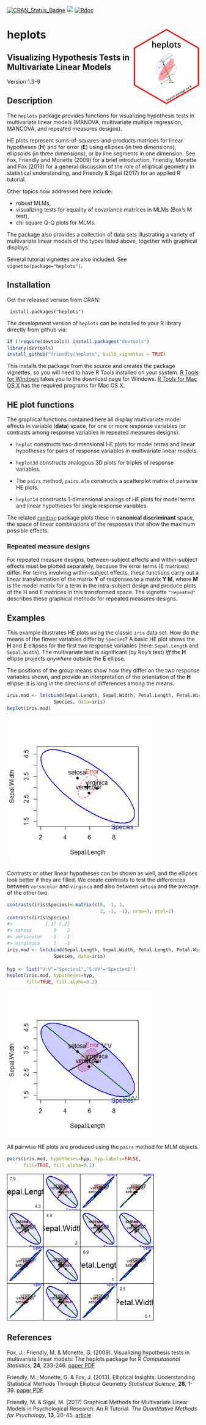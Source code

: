 
<!-- README.md is generated from README.Rmd. Please edit that file and knit again -->

[![CRAN_Status_Badge](http://www.r-pkg.org/badges/version/heplots)](http://cran.r-project.org/package=heplots)
[![](http://cranlogs.r-pkg.org/badges/grand-total/heplots)](https://cran.r-project.org/package=heplots)
[![Rdoc](http://www.rdocumentation.org/badges/version/heplots)](http://www.rdocumentation.org/packages/heplots)

# heplots <img src="man/figures/heplots-logo.png" align="right" height="200" />

## **Visualizing Hypothesis Tests in Multivariate Linear Models**

Version 1.3-9

## Description

The `heplots` package provides functions for visualizing hypothesis
tests in multivariate linear models (MANOVA, multivariate multiple
regression, MANCOVA, and repeated measures designs).

HE plots represent sums-of-squares-and-products matrices for linear
hypotheses (**H**) and for error (**E**) using ellipses (in two
dimensions), ellipsoids (in three dimensions), or by line segments in
one dimension. See Fox, Friendly and Monette (2009) for a brief
introduction, Friendly, Monette and Fox (2013) for a general discussion
of the role of elliptical geometry in statistical understanding, and
Friendly & Sigal (2017) for an applied R tutorial.

Other topics now addressed here include:

-   robust MLMs,
-   visualizing tests for equality of covariance matrices in MLMs (Box’s
    M test),
-   chi square Q-Q plots for MLMs.

The package also provides a collection of data sets illustrating a
variety of multivariate linear models of the types listed above,
together with graphical displays.

Several tutorial vignettes are also included. See
`vignette(package="heplots")`.

## Installation

Get the released version from CRAN:

     install.packages("heplots")

The development version of `heplots` can be installed to your R library
directly from github via:

``` r
if (!require(devtools)) install.packages("devtools")
library(devtools)
install_github("friendly/heplots", build_vignettes = TRUE)
```

This installs the package from the source and creates the package
vignettes, so you will need to have R Tools installed on your system. [R
Tools for Windows](https://cran.r-project.org/bin/windows/Rtools/) takes
you to the download page for Windows. [R Tools for Mac OS
X](https://cran.r-project.org/bin/macosx/tools/) has the required
programs for Mac OS X.

## HE plot functions

The graphical functions contained here all display multivariate model
effects in variable (**data**) space, for one or more response variables
(or contrasts among response variables in repeated measures designs).

-   `heplot` constructs two-dimensional HE plots for model terms and
    linear hypotheses for pairs of response variables in multivariate
    linear models.

-   `heplot3d` constructs analogous 3D plots for triples of response
    variables.

-   The `pairs` method, `pairs.mlm` constructs a scatterplot matrix of
    pairwise HE plots.

-   `heplot1d` constructs 1-dimensional analogs of HE plots for model
    terms and linear hypotheses for single response variables.

The related [`candisc`](http://github.com/friendly/candisc) package
plots these in **canonical discriminant** space, the space of linear
combinations of the responses that show the maximum possible effects.

### Repeated measure designs

For repeated measure designs, between-subject effects and within-subject
effects must be plotted separately, because the error terms (E matrices)
differ. For terms involving within-subject effects, these functions
carry out a linear transformation of the matrix **Y** of responses to a
matrix **Y M**, where **M** is the model matrix for a term in the
intra-subject design and produce plots of the H and E matrices in this
transformed space. The vignette `"repeated"` describes these graphical
methods for repeated measures designs.

## Examples

This example illustrates HE plots using the classic `iris` data set. How
do the means of the flower variables differ by `Species`? A basic HE
plot shows the **H** and **E** ellipses for the first two response
variables (here: `Sepal.Length` and `Sepal.Width`). The multivariate
test is significant (by Roy’s test) *iff* the **H** ellipse projects
*anywhere* outside the **E** ellipse.

The positions of the group means show how they differ on the two
response variables shown, and provide an interpretation of the
orientation of the **H** ellipse: it is long in the directions of
differences among the means.

``` r
iris.mod <- lm(cbind(Sepal.Length, Sepal.Width, Petal.Length, Petal.Width) ~ 
                 Species, data=iris)
heplot(iris.mod)
```

![](man/figures/README-iris1-1.png)<!-- -->

Contrasts or other linear hypotheses can be shown as well, and the
ellipses look better if they are filled. We create contrasts to test the
differences between `versacolor` and `virginca` and also between
`setosa` and the average of the other two.

``` r
contrasts(iris$Species)<-matrix(c(0, -1, 1, 
                                  2, -1, -1), nrow=3, ncol=2)
contrasts(iris$Species)
#>            [,1] [,2]
#> setosa        0    2
#> versicolor   -1   -1
#> virginica     1   -1
iris.mod <- lm(cbind(Sepal.Length, Sepal.Width, Petal.Length, Petal.Width) ~ 
                 Species, data=iris)

hyp <- list("V:V"="Species1","S:VV"="Species2")
heplot(iris.mod, hypotheses=hyp, 
       fill=TRUE, fill.alpha=0.2)
```

![](man/figures/README-iris2-1.png)<!-- -->

All pairwise HE plots are produced using the `pairs` method for MLM
objects.

``` r
pairs(iris.mod, hypotheses=hyp, hyp.labels=FALSE,
      fill=TRUE, fill.alpha=0.1)
```

![](man/figures/README-iris3-1.png)<!-- -->

## References

Fox, J.; Friendly, M. & Monette, G. (2009). Visualizing hypothesis tests
in multivariate linear models: The heplots package for R *Computational
Statistics*, **24**, 233-246. [paper
PDF](http://datavis.ca/palers/FoxFriendlyMonette-2009.pdf)

Friendly, M.; Monette, G. & Fox, J. (2013). Elliptical Insights:
Understanding Statistical Methods Through Elliptical Geometry
*Statistical Science*, **28**, 1-39. [paper
PDF](http://datavis.ca/palers/ellipses-STS402.pdf)

Friendly, M. & Sigal, M. (2017) Graphical Methods for Multivariate
Linear Models in Psychological Research: An R Tutorial. *The
Quantitative Methods for Psychology*, **13**, 20-45.
[article](https://doi.org/10.20982/tqmp.13.1.p020)
